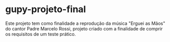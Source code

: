 # gupy-projeto-final

Este projeto tem como finalidade a reprodução da música "Erguei as Mãos" do cantor Padre Marcelo Rossi, projeto criado com a finalidade de comprir os requisitos de um teste prático.
